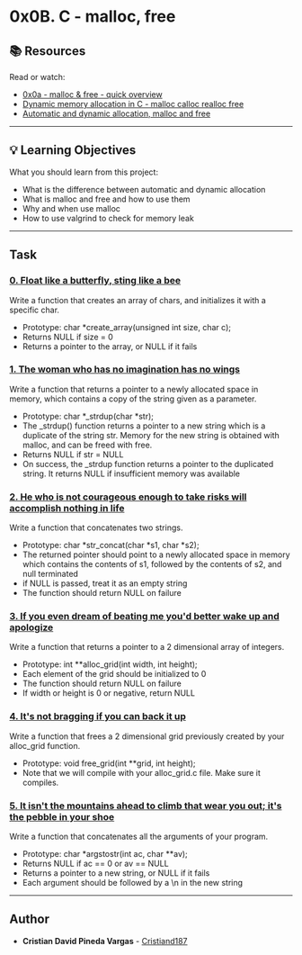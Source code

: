 # 0x0B. C - malloc, free

## :books: Resources
Read or watch:
* [0x0a - malloc & free - quick overview](https://intranet.hbtn.io/rltoken/zDApffV1n5HOh6Awvd3P6w)
* [Dynamic memory allocation in C - malloc calloc realloc free](https://intranet.hbtn.io/rltoken/yD3tk5u--ws7QNFwTOfaDQ)
* [Automatic and dynamic allocation, malloc and free](https://intranet.hbtn.io/rltoken/VsK9iboQjTk9scKP8m_qGA)

---
## :bulb: Learning Objectives
What you should learn from this project:

* What is the difference between automatic and dynamic allocation
* What is malloc and free and how to use them
* Why and when use malloc
* How to use valgrind to check for memory leak

---
## Task

### [0. Float like a butterfly, sting like a bee](./0-create_array.c)
Write a function that creates an array of chars, and initializes it with a specific char.
 * Prototype: char *create_array(unsigned int size, char c);
 * Returns NULL if size = 0
 * Returns a pointer to the array, or NULL if it fails


### [1. The woman who has no imagination has no wings](./1-strdup.c)
Write a function that returns a pointer to a newly allocated space in memory, which contains a copy of the string given as a parameter.
 * Prototype: char *_strdup(char *str);
 * The _strdup() function returns a pointer to a new string which is a duplicate of the string str.  Memory for the new string is obtained with malloc, and can be freed with free.
 * Returns NULL if str = NULL
 * On success, the _strdup function returns a pointer to the duplicated string.  It returns NULL if insufficient memory was available


### [2. He who is not courageous enough to take risks will accomplish nothing in life](./2-str_concat.c)
Write a function that concatenates two strings.
 * Prototype: char *str_concat(char *s1, char *s2);
 * The returned pointer should point to a newly allocated space in memory which contains the contents of s1, followed by the contents of s2, and null terminated
 * if NULL is passed, treat it as an empty string
 * The function should return NULL on failure


### [3. If you even dream of beating me you'd better wake up and apologize](./3-alloc_grid.c)
Write a function that returns a pointer to a 2 dimensional array of integers.
 * Prototype: int **alloc_grid(int width, int height);
 * Each element of the grid should be initialized to 0
 * The function should return NULL on failure
 * If width or height is 0 or negative, return NULL


### [4. It's not bragging if you can back it up](./4-free_grid.c)
Write a function that frees a 2 dimensional grid previously created by your alloc_grid function.
 * Prototype: void free_grid(int **grid, int height);
 * Note that we will compile with your alloc_grid.c file. Make sure it compiles.


### [5. It isn't the mountains ahead to climb that wear you out; it's the pebble in your shoe](./5-argstostr.c)
Write a function that concatenates all the arguments of your program.
 * Prototype: char *argstostr(int ac, char **av);
 * Returns NULL if ac == 0 or av == NULL
 * Returns a pointer to a new string, or NULL if it fails
 * Each argument should be followed by a \n in the new string

---

## Author
* **Cristian David Pineda Vargas** - [Cristiand187](https://github.com/Cristiand187)